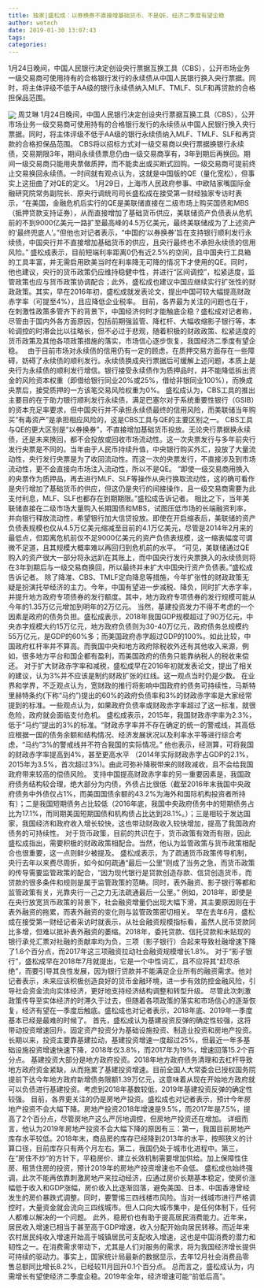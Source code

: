 ```yaml
---
title: 独家|盛松成：以券换券不直接增基础货币、不是QE，经济二季度有望企稳
author: wetech
date: 2019-01-30 13:07:43
tags: 
categories: 
---
```

1月24日晚间，中国人民银行决定创设央行票据互换工具（CBS），公开市场业务一级交易商可使用持有的合格银行发行的永续债从中国人民银行换入央行票据。同时，将主体评级不低于AA级的银行永续债纳入MLF、TMLF、SLF和再贷款的合格担保品范围。
<!-- more -->
<img align="center" border="0" src="https://imgcdn.yicai.com/uppics/images/2019/01/dc586a5d4b98ce49a2dc3bd712412d5d.jpg" />
周艾琳
1月24日晚间，中国人民银行决定创设央行票据互换工具（CBS），公开市场业务一级交易商可使用持有的合格银行发行的永续债从中国人民银行换入央行票据。同时，将主体评级不低于AA级的银行永续债纳入MLF、TMLF、SLF和再贷款的合格担保品范围。
CBS将以招标方式对一级交易商以央行票据换银行永续债，交易期限3年，期间永续债票息仍由一级交易商享有，3年到期后再换回。期间一级交易商只能用央票做质押，而不能卖出或买断式回购。一级交易商可提前终止交易换回永续债。一时间就有观点认为，这就是中国版的QE（量化宽松），但事实上这扭曲了对QE的定义。
1月29日，上海市人民政府参事、中欧陆家嘴国际金融研究院常务副院长、原央行调统司司长盛松成在接受第一财经独家专访时表示，“在美国，金融危机后实行的QE是美联储直接在二级市场上购买国债和MBS（抵押贷款支持证券），从而直接增加了基础货币供应，美联储资产负债表从危机前的不到9000亿美元一路扩至最高峰的4.5万亿美元，最终美联储成为了上述资产的‘最终兜底人’。”但他也对记者表示，“中国的‘以券换券’旨在支持银行顺利发行永续债，中国央行并不直接增加基础货币的供应，且央行最终也不承担永续债的信用风险。”
盛松成表示，目前短端利率距离0仍有近2.5%的空间，且中国央行工具箱的工具丰富，并无需启用欧美当时在利率降无可降的情况下才使用的QE。同时，他也建议，央行的货币政策仍应维持稳健中性，并进行“区间调控”，松紧适度，监管政策也应与货币政策协调配合；此外，盛松成也建议中国应继续实行扩张性的财政政策。其实，早在2016年初，盛松成就发表论文，提出中国可较大幅提高财政赤字率（可提至4%），且应降低企业税率。
目前，各界最为关注的问题也在于，在刺激性政策多管齐下的背景下，中国经济何时才能触底企稳？盛松成对记者称，尽管由于国内外各方面原因，包括前期强监管、降杠杆、大幅收缩影子银行等，本轮调控的时滞会比以往略长，但不必过于悲观，随着积极的财政政策、松紧适度的货币政策及其他各项政策措施的落实，市场信心逐步恢复，我国经济二季度有望企稳。
 
由于目前市场对永续债的信用仍有一定的顾虑，在质押交易方面存在一些障碍，妨碍了永续债的顺利发行。永续债换成央行票据后可缓解上述问题，本质上是央行为永续债的顺利发行增信。银行接受永续债作为质押品时，并不能降低拆出资金的风险资本权重（即借给银行同业20%或25%，借给非银同业100%），而换成央票后，接受质押的一方该笔交易风险权重为0%。
盛松成认为，CBS工具的推出主要目的在于助力银行顺利发行永续债，满足巴塞尔对于系统重要性银行（GSIB）的资本充足率要求，但中国央行并不承担永续债最终的信用风险，而美联储当年购买“有毒资产”是承担相应风险的，这是CBS工具与QE的主要区别之一。
CBS工具与QE的更大区别是“以券换券”，不直接增加基础货币投放。无论央行票据换永续债，还是未来换回，都不会投放或回收市场流动性。这一次央票发行与多年前央行发行央票是不同的。当年由于人民币持续升值，中央银行购买外汇，投放了大量流动性，央行发行央票是为了收回流动性。而这一次的央票发行，不直接涉及到市场流动性，更不会直接向市场注入流动性，所以不是QE。
“即使一级交易商用换入的央票作为质押品，再去进行MLF、SLF等操作从央行换取流动性，这的确可看作是央行增加了基础货币的供应，但这仍是央行的间接操作，且一级交易商需要为此支付利息，MLF、SLF也都存在到期期限。”盛松成告诉记者。
相比之下，当年美联储直接在二级市场大量购入长期国债和MBS，试图压低市场的长端融资利率，并向银行释放流动性，希望银行加大信贷投放。即使在开启缩表后，美联储的资产负债表规模也仅从4.5万亿美元缩减至目前的4.1万亿美元，尽管是2014年2月来的最低点，但距离危机前仅不足9000亿美元的资产负债表规模，这一缩表幅度可谓微不足道，且其规模大概率难以再回归到危机前的水平。
“可见，美联储通过QE购入的资产很大一部分将永远趴在其账上，而中国央行发行央票换入的永续债则将在3年到期后与一级交易商换回，所以最终并未扩大中国央行资产负债表。”盛松成告诉记者。
除了降准、CBS、TMLF定向降息等措施，今年扩张性的财政政策无疑是扮演托举经济的主力。今年，中国有望进一步减税、降负，同时扩大赤字率，并提升地方政府专项债券的发行额度。其中，地方政府专项债券的发行规模可能从今年的1.35万亿元增加到明年的2万亿元。
当然，基建投资发力不得不考虑的一个因素是政府的债务负担。盛松成表示，2018年我国GDP规模超过了90万亿元，中央赤字规模大约15万亿元，地方政府负债则为30-40万亿元，政府债务总规模约55万亿元，是GDP的60%多；而美国政府赤字超过GDP的100%。如此比较，中国政府杠杆率并不算高。而我国中央和地方政府除税收外还有其他收入来源，例如，很多地方平台和国企都有盈利，而美国政府的债务只能靠纳税人的税收来偿还。
对于扩大财政赤字率和减税，盛松成早在2016年初就发表论文，提出了相关的建议，认为3%并不应该是制约财政扩张的红线。这一观点当时仍是少数。
在业界和学界，不乏观点认为，宽财政的推行将影响中国政府的债务可持续性，马斯特里赫特条约(下称“马约”)提出的60%的政府负债率和3%的财政赤字率是大家经常提到的标准。一些观点认为，如果政府负债率或财政赤字率超过了这一标准，就很危险，政府就会面临支付危机。
盛松成表示，2015年，我国财政赤字率为2.3%，低于“马约”提出的3%的标准。“财政赤字率并不存在确定的统一的警戒线，其高低应根据一国的债务余额和结构情况、经济发展状况以及利率水平等进行综合考虑，“马约”3%的警戒线并不符合我国的实际情况。”
他也表示，经测算，可将我国的财政赤字率提高到4%，甚至更高水平 （2014年实际财政赤字占GDP的2.1%，2015年为3.5%，首次超过3%)。由此可弥补降税带来的财政减收，且不会给我国政府带来较高的偿债风险。
支持中国提高财政赤字率的另一重要因素是，我国政府债务结构较合理，绝大部分为内债，外债占比很低（截至2016年末我国中央政府债务中外债仅占1%，而美国国债余额的43.2%为海外和国际机构投资者所持有）；二是我国短期债务占比较低（2016年底，我国中央政府债务中的短期债务占比为17.1%，而同期美国短期国债和机构债占比达到28.1%。）；三是相较于发达国家，我国经济和政府收入增长较快，这也带动财政收入较快增加，提高了我国政府债务的可持续性。
对于货币政策，目前的共识在于，货币政策有效而有限，因此盛松成指出，需要积极的财政政策相配合。当然，他认为监管政策与货币政策相配合也很重要，这一点则鲜少被提及。
盛松成表示，为了疏通货币政策传导机制，央行去年以来费尽周折，如今如何疏通“最后一公里”则成了当务之急，而货币政策的传导需要监管政策的配合，“因为现代银行是贷款创造存款、信贷创造货币，而贷款的很多条件和规则是属于监管政策的范畴。同时，表外融资、影子银行等都和监管政策有关，光靠央行一己之力无法疏通最后一公里。”
例如，2018年，即使是在央行放宽货币政策的背景下，社会融资增量仍出现大幅下滑，其主要原因则在于表外融资的拖累，而表外融资的变化则与监管政策密切相关。
早在去年6月，盛松成在接受第一财经记者采访时就表示，从社会融资规模指标看，虽然人民币贷款同比多增，但难以抵补表外融资的萎缩。2018年，委托贷款、信托贷款和未贴现的银行承兑汇票对社融的贡献率均为负，三项（影子银行）合起来导致社融增速下降了1.6个百分点，而2017年这三项融资拉动社会融资规模增长1.8%。
对于“影子银行”，盛松成早在2018年7月就提出，它是一个中性词汇，且不应将其“赶尽杀绝”，而要引导其良性发展，因为银行贷款并不能满足企业所有的融资需求。他对记者表示，未来应该积极创造良好的货币金融环境，进一步有效防控金融风险，引导社会资金流向实体经济，更好地支持经济结构调整和转型升级。
尽管此次刺激政策传导至实体经济的时滞久于过去，但随着各项政策的落实和市场信心的逐渐恢复，经济有望在一季度后触底。盛松成也对记者表示，2018年底、2019年一季度基本已经是最难的时候了。
首先，盛松成认为基建投资反弹的确定性较强，这将带动投资增速回升。固定资产投资分为基础设施投资、制造业投资和房地产投资。长期以来，投资主要靠基建拉动，基建投资增速一度超过25%，但最近一年多基础设施投资增速快速下降，2018年仅3.8%，而2017年为19%，增速回落15.2个百分点。
基建投资大部分是地方政府投资。2018年地方政府债务清理和去杠杆导致地方政府资金紧缺，从而拖累了基建投资增速。目前全国人大常委会已授权国务院提前下达今年地方政府新增债务限额1.39万亿元，这意味着从现在开始地方政府就可以负债进行基建投资。考虑到2018年基数较低，2019年基建投资反弹的确定性较强。
目前，各界更关注的仍是房地产投资。盛松成也对记者表示，预计今年房地产投资不会大幅下降。房地产投资2018年增速是9.5%，而2017年是7.5%，提高了2个百分点，尽管房地产这么严厉地调控，但房地产投资还在增加。
详细而言，他认为2019年房地产投资不会大幅下降的原因有三：第一，我国目前房地产库存水平较低。2018年末，商品房的库存已经降到2013年的水平，按照狭义的计算口径，目前库存只有两个月左右。第二，我国仍处于城市化进程中。第三，在“房住不炒”的方针下，平稳房价、建立长效机制需要增加供给。加上保障性住房、租赁住房的投资，预计2019年的房地产投资增速也不会低。
盛松成也始终强调，此次不能再依靠刺激房地产来拉动经济，应通过房价长期基本稳定，使房价涨幅低于收入和GDP涨幅，房价收入比逐渐回落，避免美国、日本、中国香港曾经发生的房价暴跌式调整。同时，要警惕三四线楼市风险。当对一线城市进行严格调控时，大量资金就会流向三四线城市。但人口向大城市集中，是任何体制下，任何人都难以解决的一个问题。
此外，稳房价也有助于提高居民消费能力。近年来，居民收入增速已相当于甚至高于GDP增速，收入分配开始向居民转移。而近年来农村居民纯收入增速开始高于城镇居民可支配收入增速，这也是中国消费的潜力和韧性之一。在消费需求带动下，尤其是人们对服务的需求，将为我国经济增长提供可持续的驱动力。事实上，国家统计局最新的数据显示，去年12月社会消费品零售总额同比增长8.2%，已经较11月回升0.1个百分点。
总而言之，盛松成认为，内需增长有望使经济二季度企稳。2019年全年，经济增速可能“前低后高”。
 
 
